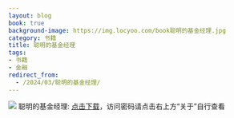 ```yaml
---
layout: blog
book: true
background-image: https://img.locyoo.com/book聪明的基金经理.jpg
category: 书籍
title: 聪明的基金经理
tags:
- 书籍
- 金融
redirect_from:
  - /2024/03/聪明的基金经理/
---
```

![](https://img.locyoo.com/book聪明的基金经理.jpg)
聪明的基金经理: <a name = "ref1" href="https://url18.ctfile.com/f/50983618-1375541638-df8c9b?p=3619">点击下载</a>，访问密码请点击右上方“关于”自行查看
